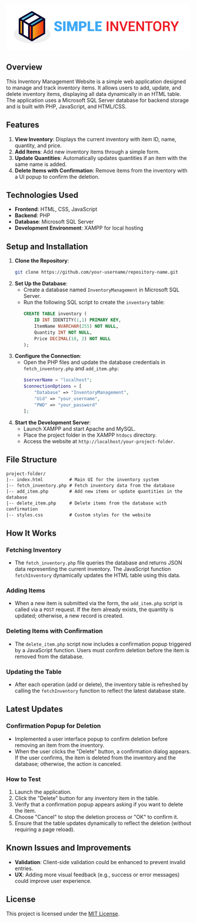 ![image alt](https://github.com/amandaberry-tech/simple-inventory/blob/main/img/simple-inventory-logo.png?raw=true)

## Overview

This Inventory Management Website is a simple web application designed to manage and track inventory items. It allows users to add, update, and delete inventory items, displaying all data dynamically in an HTML table. The application uses a Microsoft SQL Server database for backend storage and is built with PHP, JavaScript, and HTML/CSS.

## Features

1. **View Inventory**: Displays the current inventory with item ID, name, quantity, and price.
2. **Add Items**: Add new inventory items through a simple form.
3. **Update Quantities**: Automatically updates quantities if an item with the same name is added.
4. **Delete Items with Confirmation**: Remove items from the inventory with a UI popup to confirm the deletion.

## Technologies Used

- **Frontend**: HTML, CSS, JavaScript
- **Backend**: PHP
- **Database**: Microsoft SQL Server
- **Development Environment**: XAMPP for local hosting

## Setup and Installation

1. **Clone the Repository**:
   ```bash
   git clone https://github.com/your-username/repository-name.git
   ```
2. **Set Up the Database**:
   - Create a database named `InventoryManagement` in Microsoft SQL Server.
   - Run the following SQL script to create the `inventory` table:
     ```sql
     CREATE TABLE inventory (
         ID INT IDENTITY(1,1) PRIMARY KEY,
         ItemName NVARCHAR(255) NOT NULL,
         Quantity INT NOT NULL,
         Price DECIMAL(10, 2) NOT NULL
     );
     ```
3. **Configure the Connection**:
   - Open the PHP files and update the database credentials in `fetch_inventory.php` and `add_item.php`:
     ```php
     $serverName = "localhost";
     $connectionOptions = [
         "Database" => "InventoryManagement",
         "Uid" => "your_username",
         "PWD" => "your_password"
     ];
     ```
4. **Start the Development Server**:
   - Launch XAMPP and start Apache and MySQL.
   - Place the project folder in the XAMPP `htdocs` directory.
   - Access the website at `http://localhost/your-project-folder`.

## File Structure

```
project-folder/
|-- index.html          # Main UI for the inventory system
|-- fetch_inventory.php # Fetch inventory data from the database
|-- add_item.php        # Add new items or update quantities in the database
|-- delete_item.php     # Delete items from the database with confirmation
|-- styles.css          # Custom styles for the website
```

## How It Works

### Fetching Inventory

- The `fetch_inventory.php` file queries the database and returns JSON data representing the current inventory. The JavaScript function `fetchInventory` dynamically updates the HTML table using this data.

### Adding Items

- When a new item is submitted via the form, the `add_item.php` script is called via a `POST` request. If the item already exists, the quantity is updated; otherwise, a new record is created.

### Deleting Items with Confirmation

- The `delete_item.php` script now includes a confirmation popup triggered by a JavaScript function. Users must confirm deletion before the item is removed from the database.

### Updating the Table

- After each operation (add or delete), the inventory table is refreshed by calling the `fetchInventory` function to reflect the latest database state.

## Latest Updates

### Confirmation Popup for Deletion
- Implemented a user interface popup to confirm deletion before removing an item from the inventory.
- When the user clicks the "Delete" button, a confirmation dialog appears. If the user confirms, the item is deleted from the inventory and the database; otherwise, the action is canceled.

### How to Test
1. Launch the application.
2. Click the "Delete" button for any inventory item in the table.
3. Verify that a confirmation popup appears asking if you want to delete the item.
4. Choose "Cancel" to stop the deletion process or "OK" to confirm it.
5. Ensure that the table updates dynamically to reflect the deletion (without requiring a page reload).

## Known Issues and Improvements

- **Validation**: Client-side validation could be enhanced to prevent invalid entries.
- **UX**: Adding more visual feedback (e.g., success or error messages) could improve user experience.

## License

This project is licensed under the [MIT License](LICENSE).

